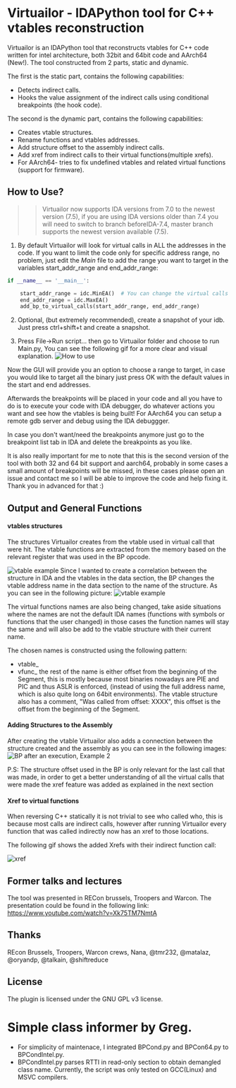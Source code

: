 # Virtuailor - IDAPython tool for C++ vtables reconstruction 

Virtuailor is an IDAPython tool that reconstructs vtables for C++ code written for intel architecture, both 32bit and 64bit code and AArch64 (New!).
The tool constructed from 2 parts, static and dynamic.

The first is the static part, contains the following capabilities:
* Detects indirect calls.
* Hooks the value assignment of the indirect calls using conditional breakpoints (the hook code). 

The second is the dynamic part, contains the following capabilities:
* Creates vtable structures. 
* Rename functions and vtables addresses.
* Add structure offset to the assembly indirect calls. 
* Add xref from indirect calls to their virtual functions(multiple xrefs).
* For AArch64- tries to fix undefined vtables and related virtual functions (support for firmware).

## How to Use?

>>Virtuailor now supports IDA versions from 7.0 to the newest version (7.5), if you are using IDA versions older than 7.4 you will need to switch to branch beforeIDA-7.4, master branch supports the newest version available (7.5).

1. By default Virtuailor will look for virtual calls in ALL the addresses in the code.
If you want to limit the code only for specific address range, no problem, just edit the *Main* file to add the range you want to target in the variables start_addr_range and end_addr_range:

```python
if __name__ == '__main__':

    start_addr_range = idc.MinEA()  # You can change the virtual calls address range
    end_addr_range = idc.MaxEA()
    add_bp_to_virtual_calls(start_addr_range, end_addr_range)
```

2. Optional, (but extremely recommended), create a snapshot of your idb. Just press ctrl+shift+t and create a snapshot.

3. Press File->Run script... then go to Virtuailor folder and choose to run Main.py, You can see the following gif for a more clear and visual explanation.
![How to use](https://github.com/0xgalz/Virtuailor/blob/master/Images/howto.gif)

Now the GUI will provide you an option to choose a range to target, in case you would like to target all the binary just press OK with the default values in the start and end addresses. 

Afterwards the breakpoints will be placed in your code and all you have to do is to execute your code with IDA debugger, do whatever actions you want and see how the vtables is being built! 
For AArch64 you can setup a remote gdb server and debug using the IDA debuggger.

In case you don't want/need the breakpoints anymore just go to the breakpoint list tab in IDA and delete the breakpoints as you like.

It is also really important for me to note that this is the second version of the tool with both 32 and 64 bit support and aarch64, probably in some cases a small amount of breakpoints will be missed, in these cases please open an issue and contact me so I will be able to improve the code and help fixing it. Thank you in advanced for that :)

## Output and General Functions

#### vtables structures
The structures Virtuailor creates from the vtable used in virtual call that were hit. The vtable functions are extracted from the memory based on the relevant register that was used in the BP opcode.

![vtable example](https://github.com/0xgalz/Virtuailor/blob/master/Images/vtable_structure.png)
Since I wanted to create a correlation between the structure in IDA and the vtables in the data section, the BP changes the vtable address name in the data section to the name of the structure. As you can see in the following picture:
![vtable example](https://github.com/0xgalz/Virtuailor/blob/master/Images/vtable_in_memory.png)

The virtual functions names are also being changed, take aside situations where the names are not the default IDA names (functions with symbols or functions that the user changed) in those cases the function names will stay the same and will also be add to the vtable structure with their current name.

The chosen names is constructed using the following pattern: 
* vtable_ 
* vfunc_
the rest of the name is either offset from the beginning of the Segment, this is mostly because most binaries nowadays are PIE and PIC and thus ASLR is enforced, (instead of using the full address name, which is also quite long on 64bit environments).
The vtable structure also has a comment, "Was called from offset: XXXX", this offset is the offset from the beginning of the Segment.

#### Adding Structures to the Assembly

After creating the vtable Virtuailor also adds a connection between the structure created and the assembly as you can see in the following images:
![BP after an execution, Example 2](https://github.com/0xgalz/Virtuailor/blob/master/Images/stroff2.png)

P.S: The structure offset used in the BP is only relevant for the last call that was made, in order to get a better understanding of all the virtual calls that were made the xref feature was added as explained in the next section

#### Xref to virtual functions

When reversing C++ statically it is not trivial to see who called who, this is because most calls are indirect calls, however after running Virtuailor every function that was called indirectly now has an xref to those locations.

The following gif shows the added Xrefs with their indirect function call:

![xref](https://github.com/0xgalz/Virtuailor/blob/master/Images/xref.gif)

## Former talks and lectures 

The tool was presented in RECon brussels, Troopers and Warcon. 
The presentation could be found in the following link: https://www.youtube.com/watch?v=Xk75TM7NmtA

## Thanks

REcon Brussels, Troopers, Warcon crews, Nana, @tmr232, @matalaz, @oryandp, @talkain, @shiftreduce


## License

The plugin is licensed under the GNU GPL v3 license.


# Simple class informer by Greg.
* For simplicity of maintenace, I integrated BPCond.py and BPCon64.py to BPCondIntel.py.
* BPCondIntel.py parses RTTI in read-only section to obtain demangled class name. Currently, the script was only tested on GCC(Linux) and MSVC compilers. 

  
